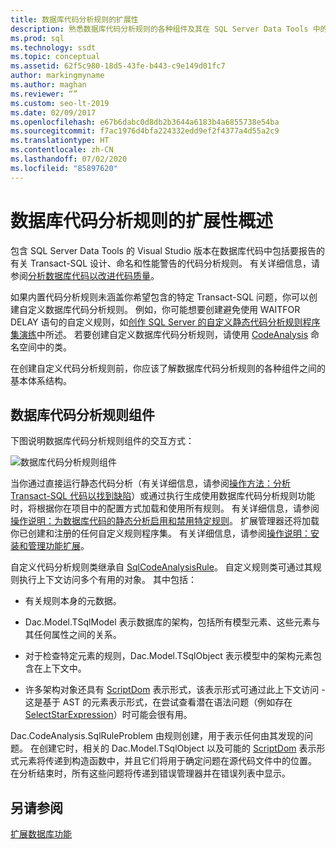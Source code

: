```yaml
---
title: 数据库代码分析规则的扩展性
description: 熟悉数据库代码分析规则的各种组件及其在 SQL Server Data Tools 中的交互方式。 了解如何创建自定义规则。
ms.prod: sql
ms.technology: ssdt
ms.topic: conceptual
ms.assetid: 62f5c980-18d5-43fe-b443-c9e149d01fc7
author: markingmyname
ms.author: maghan
ms.reviewer: “”
ms.custom: seo-lt-2019
ms.date: 02/09/2017
ms.openlocfilehash: e67b6dabc0d8db2b3644a6183b4a6855738e54ba
ms.sourcegitcommit: f7ac1976d4bfa224332edd9ef2f4377a4d55a2c9
ms.translationtype: HT
ms.contentlocale: zh-CN
ms.lasthandoff: 07/02/2020
ms.locfileid: "85897620"
---
```

# <a name="overview-of-extensibility-for-database-code-analysis-rules"></a>数据库代码分析规则的扩展性概述

包含 SQL Server Data Tools 的 Visual Studio 版本在数据库代码中包括要报告的有关 Transact\-SQL 设计、命名和性能警告的代码分析规则。 有关详细信息，请参阅[分析数据库代码以改进代码质量](https://msdn.microsoft.com/library/dd172133(v=vs.100).aspx)。  
  
如果内置代码分析规则未涵盖你希望包含的特定 Transact\-SQL 问题，你可以创建自定义数据库代码分析规则。 例如，你可能想要创建避免使用 WAITFOR DELAY 语句的自定义规则，如[创作 SQL Server 的自定义静态代码分析规则程序集演练](../ssdt/walkthrough-author-custom-static-code-analysis-rule-assembly.md)中所述。 若要创建自定义数据库代码分析规则，请使用 [CodeAnalysis](https://msdn.microsoft.com/library/microsoft.sqlserver.dac.codeanalysis.aspx) 命名空间中的类。  
  
在创建自定义代码分析规则前，你应该了解数据库代码分析规则的各种组件之间的基本体系结构。  
  
## <a name="database-code-analysis-rules-components"></a>数据库代码分析规则组件  
下图说明数据库代码分析规则组件的交互方式：  
  
![数据库代码分析规则组件](../ssdt/media/ssdt-database-code-analysis-rules-components.jpg "数据库代码分析规则组件")  
  
当你通过直接运行静态代码分析（有关详细信息，请参阅[操作方法：分析 Transact-SQL 代码以找到缺陷](https://msdn.microsoft.com/library/dd172119(v=vs.100).aspx)）或通过执行生成使用数据库代码分析规则功能时，将根据你在项目中的配置方式加载和使用所有规则。 有关详细信息，请参阅[操作说明：为数据库代码的静态分析启用和禁用特定规则](https://msdn.microsoft.com/library/dd172131(v=vs.100).aspx)。 扩展管理器还将加载你已创建和注册的任何自定义规则程序集。 有关详细信息，请参阅[操作说明：安装和管理功能扩展](../ssdt/how-to-install-and-manage-feature-extensions.md)。  
  
自定义代码分析规则类继承自 [SqlCodeAnalysisRule](https://msdn.microsoft.com/library/microsoft.sqlserver.dac.codeanalysis.sqlcodeanalysisrule.aspx)。 自定义规则类可通过其规则执行上下文访问多个有用的对象。 其中包括：  
  
-   有关规则本身的元数据。  
  
-   Dac.Model.TSqlModel 表示数据库的架构，包括所有模型元素、这些元素与其任何属性之间的关系。  
  
-   对于检查特定元素的规则，Dac.Model.TSqlObject 表示模型中的架构元素包含在上下文中。  
  
-   许多架构对象还具有 [ScriptDom](https://msdn.microsoft.com/library/microsoft.sqlserver.transactsql.scriptdom.aspx) 表示形式，该表示形式可通过此上下文访问 - 这是基于 AST 的元素表示形式，在尝试查看潜在语法问题（例如存在 [SelectStarExpression](https://msdn.microsoft.com/library/microsoft.sqlserver.transactsql.scriptdom.selectstarexpression.aspx)）时可能会很有用。  
  
Dac.CodeAnalysis.SqlRuleProblem 由规则创建，用于表示任何由其发现的问题。 在创建它时，相关的 Dac.Model.TSqlObject 以及可能的 [ScriptDom](https://msdn.microsoft.com/library/microsoft.sqlserver.transactsql.scriptdom.aspx) 表示形式元素将传递到构造函数中，并且它们将用于确定问题在源代码文件中的位置。 在分析结束时，所有这些问题将传递到错误管理器并在错误列表中显示。  
  
## <a name="see-also"></a>另请参阅  
[扩展数据库功能](../ssdt/extending-the-database-features.md)  
  
